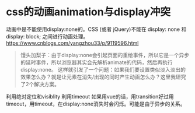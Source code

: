 # css的动画animation与display冲突
动画中是不能使用display:none的。CSS (或者 jQuery)不能在 display: none 和 display: block; 之间进行动画处理。
https://www.cnblogs.com/yangzhou33/p/9119596.html
> 馒头加梨子：由于display:none会引起页面的重绘事件，所以它是一个异步的延时事件，所以浏览器其实会先解析animate的代码，然后再执行display:none。
这样就引发了一个问题：如果我们要设置类似淡入淡出的效果怎么办？就是让元素在消失/出现的同时产生动画怎么办？这里我研究了2个解决方案。

利用绝对定位和visiblity
利用timeout
如果用vue的话，用transition好过用timeout，用timeout，在display:none消失时会闪烁。可能是由于异步的关系。
